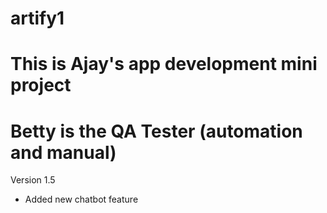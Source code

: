 # artify1
# This is Ajay's app development mini project
# Betty is the QA Tester (automation and manual)

Version 1.5
- Added new chatbot feature
